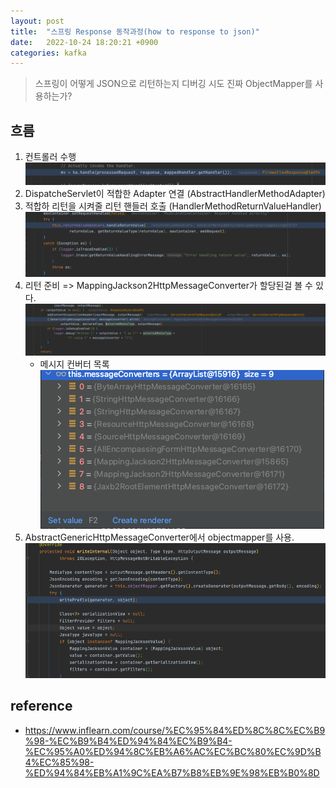 ```yaml
---
layout: post
title:  "스프링 Response 동작과정(how to response to json)"
date:   2022-10-24 18:20:21 +0900
categories: kafka
---
```


> 스프링이 어떻게 JSON으로 리턴하는지 디버깅 시도 진짜 ObjectMapper를 사용하는가?

## 흐름
1. 컨트롤러 수행 
![controller](../images/correct_handler.png)
2. DispatcheServlet이 적합한 Adapter 연결 (AbstractHandlerMethodAdapter)
3. 적합하 리턴을 시켜줄 리턴 핸들러 호출 (HandlerMethodReturnValueHandler)
![invokeHandle](../images/invokeAndHandle.png)
4. 리턴 준비 => MappingJackson2HttpMessageConverter가 할당된걸 볼 수 있다.
![genericHttpMessageConverter](../images/genericHttpMessageConverter.png)
    - 메시지 컨버터 목록
    ![genericHttpMessageConverter](../images/messageConverter.png)
5. AbstractGenericHttpMessageConverter에서 objectmapper를 사용. 
![genericHttpMessageConverter](../images/objectmapper.png)

## reference
- https://www.inflearn.com/course/%EC%95%84%ED%8C%8C%EC%B9%98-%EC%B9%B4%ED%94%84%EC%B9%B4-%EC%95%A0%ED%94%8C%EB%A6%AC%EC%BC%80%EC%9D%B4%EC%85%98-%ED%94%84%EB%A1%9C%EA%B7%B8%EB%9E%98%EB%B0%8D